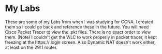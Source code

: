 # My Labs
These are some of my Labs from when I was studying for CCNA.
I created them so I could go back and reference these in the future.
You will need Cisco Packet Tracer to view the .pkt files. There is no
exact order to view them. (Note) I couldn't get the WLC to work properly 
in packet tracer, it kept freezing at the https:// login screen.
Also Dynamic NAT doesn't work either, at least on the 2911 router. 
